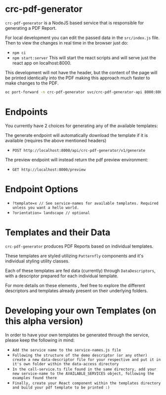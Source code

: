 # crc-pdf-generator

`crc-pdf-generator` is a NodeJS based service that is responsible for generating a PDF Report.

For local development you can edit the passed data in the `src/index.js` file. Then to view the changes in real time
in the browser just do:
* `npm ci`
* `npm start:server`
This will start the react scripts and will serve just the react app on localhost:8000.


This development will not have the header, but the content of the page will be printed identically into the PDF
making this approach much faster to make changes to the PDF.

```sh
oc port-forward -n crc-pdf-generator svc/crc-pdf-generator-api 8000:8000
```

# Endpoints
You currently have 2 choices for generating any of the available templates:

The generate endpoint will automatically download the template if it is available (requires the above mentioned headers)
* `POST http://localhost:8000/api/crc-pdf-generator/v1/generate` 

The preview endpoint will instead return the pdf preview environment:
* `GET http://localhost:8000/preview`

# Endpoint Options
* `?template=x // See service-names for available templates. Required unless you want a hello world.` 
* `?orientation= landscape // optional`

# Templates and their Data
`crc-pdf-generator` produces PDF Reports based on individual templates.

These templates are styled utilizing `Patternfly` components and it's individual styling utility classes.

Each of these templates are fed data (currently) through `DataDescriptors`, with a descriptor prepared for each individual
template. 

For more details on these elements , feel free to explore the different descriptors and templates already present
on their underlying folders.

# Developing your own Templates (on this alpha version)
In order to have your own templates be generated through the service, please keep the following in mind:
* `Add the service name to the service-names.js file`
* `Following the structure of the demo descriptor (or any other) create a new data-descriptor file for your respective
and put it in it's own folder within the data-access directory`
* `In the call-service.ts file found in the same directory, add your new service-name to the AVAILABLE_SERVICES object,
following the examples found there`
* `Finally, create your React component within the templates directory and build your pdf template to be printed :)`
